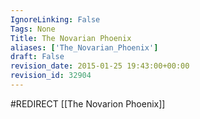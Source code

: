 ```yaml
---
IgnoreLinking: False
Tags: None
Title: The Novarian Phoenix
aliases: ['The_Novarian_Phoenix']
draft: False
revision_date: 2015-01-25 19:43:00+00:00
revision_id: 32904
---
```


#REDIRECT [[The Novarion Phoenix]]